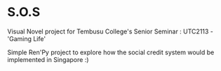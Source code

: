 # S.O.S
Visual Novel project for Tembusu College's Senior Seminar : UTC2113 - 'Gaming Life' 

Simple Ren'Py project to explore how the social credit system would be implemented in Singapore :)

